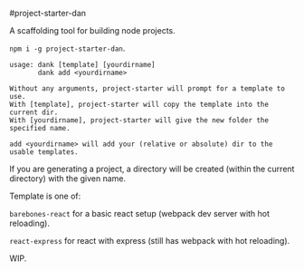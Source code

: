 #project-starter-dan

A scaffolding tool for building node projects.

```npm i -g project-starter-dan```.

```
usage: dank [template] [yourdirname]
       dank add <yourdirname>

Without any arguments, project-starter will prompt for a template to use.
With [template], project-starter will copy the template into the current dir.
With [yourdirname], project-starter will give the new folder the specified name.

add <yourdirname> will add your (relative or absolute) dir to the usable templates.

```

If you are generating a project, a directory will be created (within the current directory) with the given name.

Template is one of:

```barebones-react``` for a basic react setup (webpack dev server with hot reloading).

```react-express``` for react with express (still has webpack with hot reloading).

WIP.